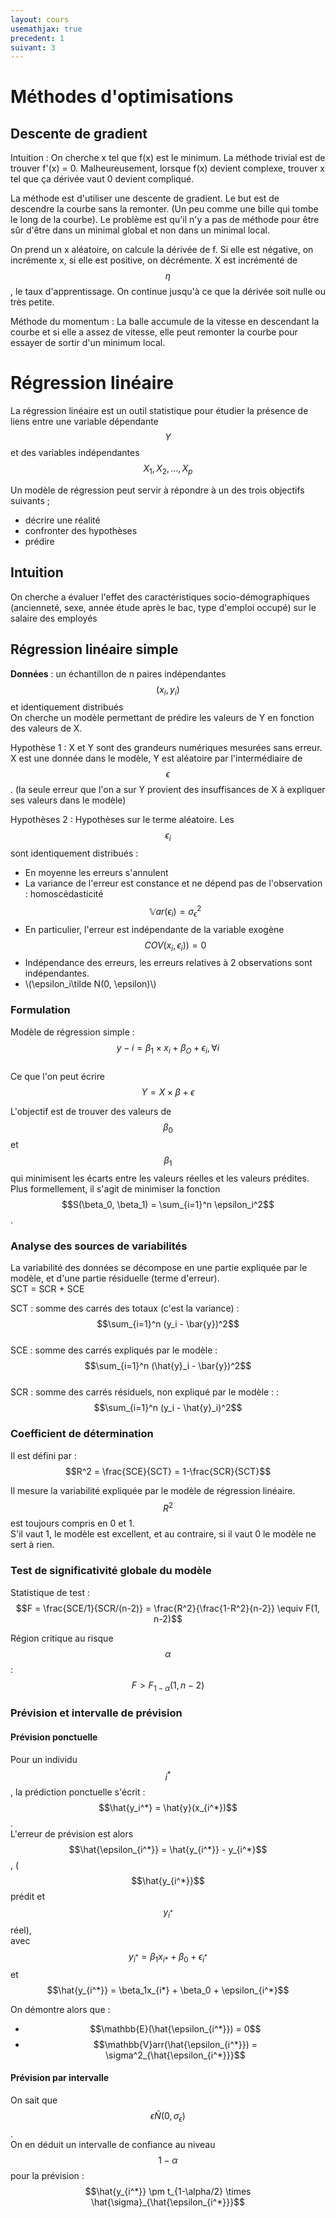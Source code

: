 ```yaml
---
layout: cours
usemathjax: true
precedent: 1
suivant: 3
---
```


# Méthodes d'optimisations

## Descente de gradient

Intuition : On cherche x tel que f(x) est le minimum. La méthode trivial est de trouver f'(x) = 0. Malheureusement, lorsque f(x) devient complexe, trouver x tel que ça dérivée vaut 0 devient compliqué.

La méthode est d'utiliser une descente de gradient. Le but est de descendre la courbe sans la remonter. (Un peu comme une bille qui tombe le long de la courbe). Le problème est qu'il n'y a pas de méthode pour être sûr d'être dans un minimal global et non dans un minimal local.

On prend un x aléatoire, on calcule la dérivée de f. Si elle est négative, on incrémente x, si elle est positive, on décrémente. X est incrémenté de $$\eta$$, le taux d'apprentissage. On continue jusqu'à ce que la dérivée soit nulle ou très petite.

Méthode du momentum : La balle accumule de la vitesse en descendant la courbe et si elle a assez de vitesse, elle peut remonter la courbe pour essayer de sortir d'un minimum local.

# Régression linéaire

La régression linéaire est un outil statistique pour étudier la présence de liens entre une variable dépendante $$Y$$ et des variables indépendantes $$X_1, X_2, ..., X_p$$

Un modèle de régression peut servir à répondre à un des trois objectifs suivants ;
- décrire une réalité
- confronter des hypothèses
- prédire

## Intuition

On cherche a évaluer l'effet des caractéristiques socio-démographiques (ancienneté, sexe, année étude après le bac, type d'emploi occupé) sur le salaire des employés

## Régression linéaire simple

**Données** : un échantillon de n paires indépendantes $$(x_i, y_i)$$ et identiquement distribués  
On cherche un modèle permettant de prédire les valeurs de Y en fonction des valeurs de X.

Hypothèse 1 : X et Y sont des grandeurs numériques mesurées sans erreur. X est une donnée dans le modèle, Y est aléatoire par l'intermédiaire de $$\epsilon$$. (la seule erreur que l'on a sur Y provient des insuffisances de X à expliquer ses valeurs dans le modèle)

Hypothèses 2 : Hypothèses sur le terme aléatoire. Les $$\epsilon_i$$ sont identiquement distribués :
- En moyenne les erreurs s'annulent
- La variance de l'erreur est constance et ne dépend pas de l'observation : homoscédasticité $$\mathbb{V}ar(\epsilon_i) = \sigma^2_\epsilon$$
- En particulier, l'erreur est indépendante de la variable exogène $$COV(x_i, \epsilon_i)) = 0$$
- Indépendance des erreurs, les erreurs relatives à 2 observations sont indépendantes.
- \\(\epsilon_i\tilde N(0, \epsilon)\\)

### Formulation

Modèle de régression simple :  
$$y-i = \beta_1 \times x_i + \beta_O + \epsilon_i, \forall i$$  
Ce que l'on peut écrire $$ Y = X\times \beta + \epsilon$$

L'objectif est de trouver des valeurs de $$\beta_0$$ et $$\beta_1$$ qui minimisent les écarts entre les valeurs réelles et les valeurs prédites.  
Plus formellement, il s'agit de minimiser la fonction $$S(\beta_0, \beta_1) = \sum_{i=1}^n \epsilon_i^2$$.

### Analyse des sources de variabilités

La variabilité des données se décompose en une partie expliquée par le modèle, et d'une partie résiduelle (terme d'erreur).  
SCT = SCR + SCE

SCT : somme des carrés des totaux (c'est la variance) : $$\sum_{i=1}^n (y_i - \bar{y})^2$$  
SCE : somme des carrés expliqués par le modèle : $$\sum_{i=1}^n (\hat{y}_i - \bar{y})^2$$  
SCR : somme des carrés résiduels, non expliqué par le modèle : : $$\sum_{i=1}^n (y_i - \hat{y}_i)^2$$

### Coefficient de détermination

Il est défini par : $$R^2 = \frac{SCE}{SCT} = 1-\frac{SCR}{SCT}$$

Il mesure la variabilité expliquée par le modèle de régression linéaire. $$R^2$$ est toujours compris en 0 et 1.  
S'il vaut 1, le modèle est excellent, et au contraire, si il vaut 0 le modèle ne sert à rien.

### Test de significativité globale du modèle

Statistique de test : $$F = \frac{SCE/1}{SCR/(n-2)} = \frac{R^2}{\frac{1-R^2}{n-2}} \equiv F(1, n-2)$$

Région critique au risque $$\alpha$$ : $$F > F_{1-\alpha}(1, n-2)$$

### Prévision et intervalle de prévision

#### Prévision ponctuelle

Pour un individu $$i^*$$, la prédiction ponctuelle s'écrit : $$\hat{y_i^*} = \hat{y}(x_{i^*})$$.  
L'erreur de prévision est alors $$\hat{\epsilon_{i^*}} = \hat{y_{i^*}} - y_{i^*}$$, ($$\hat{y_{i^*}}$$ prédit et $$y_{i^*}$$ réel),  
avec $$y_{i^*} = \beta_1x_{i*} + \beta_0 + \epsilon_{i^*}$$ et $$\hat{y_{i^*}} = \beta_1x_{i*} + \beta_0 + \epsilon_{i^*}$$

On démontre alors que :
- $$\mathbb{E}(\hat{\epsilon_{i^*}}) = 0$$
- $$\mathbb{V}arr(\hat{\epsilon_{i^*}}) = \sigma^2_{\hat{\epsilon_{i^*}}}$$

#### Prévision par intervalle

On sait que $$\epsilon \tilde N(0, \sigma_{\epsilon})$$.  
On en déduit un intervalle de confiance au niveau $$1-\alpha$$ pour la prévision :
$$\hat{y_{i^*}} \pm t_{1-\alpha/2} \times \hat{\sigma}_{\hat{\epsilon_{i^*}}}$$
